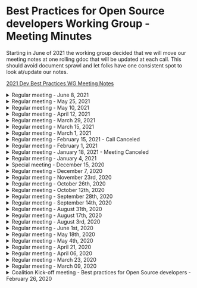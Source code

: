 # Best Practices for Open Source developers Working Group - Meeting Minutes

Starting in June of 2021 the working group decided that we will move our meeting notes at one rolling gdoc that will be updated at each call. This should avoid document sprawl and let folks have one consistent spot to look at/update our notes.

[2021 Dev Best Practices WG Meeting Notes](https://docs.google.com/document/d/1sJhaZxG_9Wb2Sg6a4KxqnIvo_to5OkhMkbBk_7UqtEc/edit#)

<details>
Archived Notes
 <summary>Regular meeting - June 8, 2021</summary>

## Live Meeting Notes

<https://docs.google.com/document/d/1uadzULCR-l9JGVPeFM8uGK0AMsAimBnlC9CGfA9s4Ww/edit>

## Intro

- New members on the call this week?

## New Meeting Day & time

We now meet every other Tuesday at 10 AM ET (2PM UTC) starting May 25, 2021. The calendar invite has been updated to reflect the new day/time.

## Quick status on in-flight projects - (~2min each)

### Fundamentals course

<https://courses.edx.org/courses/course-v1:LinuxFoundationX+LFD106x+3T2020/course/>

- course updates desired annually to 1.5 years
- desire to convert from gdoc to markdown (having some opportunities

### SKF

<https://www.securityknowledgeframework.org/>

### CII Best Practices badge project

<https://bestpractices.coreinfrastructure.org/en>

### Inventory project (CRE)

<https://owasp.org/www-project-integration-standards/>
<https://docs.google.com/presentation/d/16R84qeu9Lvvt4lrSG0dymHgTjqAEzB2XJIsDi4JCHr4/edit#slide=id.p>

-

### Scorecards

<https://github.com/ossf/scorecard>

## Synchronizing Group Efforts

Conversation around next projects

- Our opinionated list of good practices and tools for devs
- How can we provide advise to Maintainers on how to make upgrades easier

## Recording

TBD

</details>

<details>
<summary>Regular meeting - May 25, 2021</summary>

## Live Meeting Notes

<https://docs.google.com/document/d/1Nh4LjoqFYHAvB2xEKahYOD6zKUVmDN_NkpP8R2lIA7A/edit>#

## Intro

- New members on the call this week?

## New Meeting Day & time

We now meet every other Tuesday at 10 AM ET (2PM UTC) starting May 25, 2021. The calendar invite has been updated to reflect the new day/time.

## Quick status on in-flight projects - (~2min each)

### Fundamentals course

<https://courses.edx.org/courses/course-v1:LinuxFoundationX+LFD106x+3T2020/course/>

- course updates desired annually to 1.5 years
- desire to convert from gdoc to markdown (having some opportunities

### SKF

<https://www.securityknowledgeframework.org/>

### CII Best Practices badge project

<https://bestpractices.coreinfrastructure.org/en>

### Inventory project (CRE)

<https://owasp.org/www-project-integration-standards/>
<https://docs.google.com/presentation/d/16R84qeu9Lvvt4lrSG0dymHgTjqAEzB2XJIsDi4JCHr4/edit#slide=id.p>

-

### Scorecards

<https://github.com/ossf/scorecard>

## Synchronizing Group Efforts

Resources -

- <http://people.redhat.com/crrobins/DevBestPractice-RefArch.pdf>
- <https://jamboard.google.com/d/1rpCIykiwrjFG-wvvyVg4YyMwP4RZI6txOWu3ociTOXo/viewer?f=0>
- <http://people.redhat.com/crrobins/Dev_Best_Practices_Drawings.pdf>

Conversation around next projects

- Talked through desire of group to craft some actionable good practices
- How can we provide advise to Maintainers on how to make upgrades easier

## Recording

TBD

</details>

<details>
<summary>Regular meeting - May 10, 2021</summary>

## Live Meeting Notes

<https://docs.google.com/document/d/1c3HYr0ARjqK3qBCVBkkN-buZsD5KMpQc_dRhPa93Big/edit>#

## Intro

- New members on the call this week?

## Please Vote

Seeking to move meeting to a better time, please vote: <https://doodle.com/poll/xxh6ykwx23icqzrc>

## Quick status on in-flight projects - (~2min each)

### Fundamentals course

<https://courses.edx.org/courses/course-v1:LinuxFoundationX+LFD106x+3T2020/course/>

- course updates desired annually to 1.5 years
- desire to convert from gdoc to markdown (having some opportunities

### SKF

<https://www.securityknowledgeframework.org/>

### CII Best Practices badge project

<https://bestpractices.coreinfrastructure.org/en>

### Inventory project (CRE)

<https://owasp.org/www-project-integration-standards/>
<https://docs.google.com/presentation/d/16R84qeu9Lvvt4lrSG0dymHgTjqAEzB2XJIsDi4JCHr4/edit#slide=id.p>

-

### Scorecards

<https://github.com/ossf/scorecard>

## Synchronizing Group Efforts

Resources -

- <http://people.redhat.com/crrobins/DevBestPractice-RefArch.pdf>
- <https://jamboard.google.com/d/1rpCIykiwrjFG-wvvyVg4YyMwP4RZI6txOWu3ociTOXo/viewer?f=0>
- <http://people.redhat.com/crrobins/Dev_Best_Practices_Drawings.pdf>

Conversation around next projects

- Talked through desire of group to craft some actionable good practices
- How can we provide advise to Maintainers on how to make upgrades easier

## Recording

TBD

</details>

<details>
<summary>Regular meeting - April 12, 2021</summary>

## Live Meeting Notes

<https://docs.google.com/document/d/1P6TtTkbtSBLfdjlYWDS4c6EQi_1yTuxqEJyNcBHvrjY/edit#heading=h.f4s78jj8txih>

## Intro

- New members on the call this week?

## Quick status on in-flight projects - (~2min each)

### Fundamentals course

<https://courses.edx.org/courses/course-v1:LinuxFoundationX+LFD106x+3T2020/course/>

- course updates desired annually to 1.5 years
- desire to convert from gdoc to markdown (having some opportunities

### SKF

<https://www.securityknowledgeframework.org/>

### CII Best Practices badge project

<https://bestpractices.coreinfrastructure.org/en>

### Inventory project (CRE)

<https://owasp.org/www-project-integration-standards/>
<https://docs.google.com/presentation/d/16R84qeu9Lvvt4lrSG0dymHgTjqAEzB2XJIsDi4JCHr4/edit#slide=id.p>

-

### Scorecards

<https://github.com/ossf/scorecard>

## Synchronizing Group Efforts

Resources -

- <http://people.redhat.com/crrobins/DevBestPractice-RefArch.pdf>
- <https://jamboard.google.com/d/1rpCIykiwrjFG-wvvyVg4YyMwP4RZI6txOWu3ociTOXo/viewer?f=0>
- <http://people.redhat.com/crrobins/Dev_Best_Practices_Drawings.pdf>

Conversation around next projects

- Talked through desire of group to craft some actionable good practices
- How can we provide advise to Maintainers on how to make upgrades easier

## Recording

TBD

</details>

<details>
<summary>Regular meeting - March 29, 2021</summary>

## Live Meeting Notes

<https://docs.google.com/document/d/1yNd8n5edZARxZ2dRWSG-0Z03dEOKdLruiIJSvgMTou4/edit#heading=h.f4s78jj8txih>

## Intro

- New members on the call this week?

## Quick status on in-flight projects - (~2min each)

### Fundamentals course

<https://courses.edx.org/courses/course-v1:LinuxFoundationX+LFD106x+3T2020/course/>

- course updates desired annually to 1.5 years
- desire to convert from gdoc to markdown (having some opportunities

### SKF

<https://www.securityknowledgeframework.org/>

### CII Best Practices badge project

<https://bestpractices.coreinfrastructure.org/en>

### Inventory project (CRE)

<https://owasp.org/www-project-integration-standards/>
<https://docs.google.com/presentation/d/16R84qeu9Lvvt4lrSG0dymHgTjqAEzB2XJIsDi4JCHr4/edit#slide=id.p>

-

### Scorecards

<https://github.com/ossf/scorecard>

## Synchronizing Group Efforts

Resources -

- <http://people.redhat.com/crrobins/DevBestPractice-RefArch.pdf>
- <https://jamboard.google.com/d/1rpCIykiwrjFG-wvvyVg4YyMwP4RZI6txOWu3ociTOXo/viewer?f=0>
- <http://people.redhat.com/crrobins/Dev_Best_Practices_Drawings.pdf>

Conversation around next projects

- Talked through desire of group to craft some actionable good practices
- How can we provide advise to Maintainers on how to make upgrades easier

## Recording

TBD

</details>

<details>
 <summary>Regular meeting - March 15, 2021 </summary>

## Live Meeting Notes

## Intro

- New members on the call this week?

## Quick status on in-flight projects - (~2min each)

### Fundamentals course

<https://courses.edx.org/courses/course-v1:LinuxFoundationX+LFD106x+3T2020/course/>

- course updates desired annually to 1.5 years
- desire to convert from gdoc to markdown (having some opportunities

### SKF

<https://www.securityknowledgeframework.org/>

### CII Best Practices badge project

<https://bestpractices.coreinfrastructure.org/en>

### Inventory project (CRE)

<https://owasp.org/www-project-integration-standards/>
<https://docs.google.com/presentation/d/16R84qeu9Lvvt4lrSG0dymHgTjqAEzB2XJIsDi4JCHr4/edit#slide=id.p>

-

### Scorecards

<https://github.com/ossf/scorecard>

## Synchronizing Group Efforts

Resources -

- <http://people.redhat.com/crrobins/DevBestPractice-RefArch.pdf>
- <https://jamboard.google.com/d/1rpCIykiwrjFG-wvvyVg4YyMwP4RZI6txOWu3ociTOXo/viewer?f=0>
- <http://people.redhat.com/crrobins/Dev_Best_Practices_Drawings.pdf>

Conversation around next projects

- Talked through desire of group to craft some actionable good practices
- How can we provide advise to Maintainers on how to make upgrades easier
- Could we take "Top X" from Stack Overflow and work on guidance to correct those things?

## Recording

TBD

</details>

<details>
 <summary>Regular meeting - March 1, 2021 </summary>

## Live Meeting Notes

<https://docs.google.com/document/d/1rT6YPFb6LnL1EaCo97gFLcj_QanIoAt-f_q8V8SZqJM/edit>

## Intro

- New members on the call this week?
- Brandon Caldwell

## Quick status on in-flight projects - (~2min each)

### Fundamentals course

<https://courses.edx.org/courses/course-v1:LinuxFoundationX+LFD106x+3T2020/course/>

- course updates desired annually to 1.5 years
- desire to convert from gdoc to markdown (having some opportunities

### SKF

<https://www.securityknowledgeframework.org/>

### CII Best Practices badge project

<https://bestpractices.coreinfrastructure.org/en>

### Inventory project (CRE)

<https://owasp.org/www-project-integration-standards/>
<https://docs.google.com/presentation/d/16R84qeu9Lvvt4lrSG0dymHgTjqAEzB2XJIsDi4JCHr4/edit#slide=id.p>

-

### Scorecards

<https://github.com/ossf/scorecard>

## Synchronizing Group Efforts

Resources -

- <http://people.redhat.com/crrobins/DevBestPractice-RefArch.pdf>
- <https://jamboard.google.com/d/1rpCIykiwrjFG-wvvyVg4YyMwP4RZI6txOWu3ociTOXo/viewer?f=0>
- <http://people.redhat.com/crrobins/Dev_Best_Practices_Drawings.pdf>

Conversation around next projects

- Talked through desire of group to craft some actionable good practices
- How can we provide advise to MAintainers on how to make upgrades easier
- Could we take "Top X" from Stack Overflow and work on guidance to correct those things?

## Recording

<https://zoom.us/rec/share/jGRUSBtJ1Jv7IE8Vvn8xRjAtMzfHjUHUZjaDH2k_TTWzeXXRXZpK6J1UPpy0hdzF.v5AMc6yj9XNpHD-T?startTime=1614614696000>

</details>

<details>
 <summary>Regular meeting - February 15, 2021 - Call Canceled</summary>

## Intro

- New members on the call this week?
-

## Quick status on in-flight projects - (~2min each)

### Fundamentals course

<https://courses.edx.org/courses/course-v1:LinuxFoundationX+LFD106x+3T2020/course/>

-

### SKF

<https://www.securityknowledgeframework.org/>

-

### CII Best Practices badge project

<https://bestpractices.coreinfrastructure.org/en>

-

### Inventory project (CRE)

<https://owasp.org/www-project-integration-standards/>
<https://docs.google.com/presentation/d/16R84qeu9Lvvt4lrSG0dymHgTjqAEzB2XJIsDi4JCHr4/edit#slide=id.p>

-

### Scorecards

<https://github.com/ossf/scorecard>

-

## Synchronizing Group Efforts

Resources -

- <http://people.redhat.com/crrobins/DevBestPractice-RefArch.pdf>
- <https://jamboard.google.com/d/1rpCIykiwrjFG-wvvyVg4YyMwP4RZI6txOWu3ociTOXo/viewer?f=0>
- <http://people.redhat.com/crrobins/Dev_Best_Practices_Drawings.pdf>

Conversation around diagrams

-
-
-

## Recording

N/A

</details>

<details>
 <summary>Regular meeting - February 1, 2021</summary>

## Intro

- New members on the call this week?
- Vinnod Anadan

## Quick status on in-flight projects - (~2min each)

### Fundamentals course

<https://courses.edx.org/courses/course-v1:LinuxFoundationX+LFD106x+3T2020/course/>

- need to convert google docs to markdown format....someday
- Seeking to do annual update/every year and a half
- @CRob talk to david w about RH training (and any others that have interesting materials)

### SKF

<https://www.securityknowledgeframework.org/>

- building feature for secure code review (CVEs, code snippets, etc). will have real examples in the near future. Xav will ping Glen to continue collaborating.

### CII Best Practices badge project

<https://bestpractices.coreinfrastructure.org/en>

- David posted email about longer-term project. Website runs on Rails5 due to library incompatibilities with Rails6. Working on conversion. Testing framework currently does not work (but most of the rest does).
- David notes "making updates hard is a security problem. how do we fix this?"
- We may want to pick this up as a future work item (simpler updates). We can provide advice, tooling, etc to help devs avoid getting in this spot. Dependabot and other tricks, guidance docs per language maybe? How do we address this from an SCA-perspective
- Dan L has two recent posts two posts <https://medium.com/swlh/the-dependency-jungle-841bd1c7bce0> & <https://dlorenc.medium.com/zombie-dependencies-77c34740a7a8>

### Inventory project (CRE)

<https://owasp.org/www-project-integration-standards/>
<https://docs.google.com/presentation/d/16R84qeu9Lvvt4lrSG0dymHgTjqAEzB2XJIsDi4JCHr4/edit#slide=id.p>

Update from CRE team - -"We just finished mapping the CREs (based on ASVS checks) to NIST SP800-53!
After analysing the result we concluded we need an intermediate layer of concepts to make mapping and maintenance easier, but also to make the inventory more organized. See the slides for details and examples. We also specified the mapping data model, as promised.
Currently we are adding the conceptual layers to the CRE mapping and then we can work with Glenn and Riccardo on importing and frontend work. In case we won't have a working demo next time we definitely can show you examples in the data of what it will look like using source data and mockups. We look forward to that."

### Scorecards

<https://github.com/ossf/scorecard>

- working with Envoy project to eval dependencies.
- questions on how to address best practices have come up..."how we we do crypto validation?", for example

## Synchronizing Group Efforts

Resources -

- <http://people.redhat.com/crrobins/DevBestPractice-RefArch.pdf>
- <https://jamboard.google.com/d/1rpCIykiwrjFG-wvvyVg4YyMwP4RZI6txOWu3ociTOXo/viewer?f=0>
- <http://people.redhat.com/crrobins/Dev_Best_Practices_Drawings.pdf>

Conversation around diagrams

- Page 3 - Move SKF & CII into Venn overlap fully
- @CRob to test out a few colours for diagram
- Page 2 - remove Inputs/Output for now and ask project leads to flesh out project info for publication to WG landing page
- Future Work Item - review desired requirements to endorse for OSS Devs with group. Provide guidance for MFA/2FA for Devs
- Page 5 - Personas - @CRob share Vuln. Disclosure person PPT with group for review.
- @ALL - review page 5 androvide notes on personas relevant to this WG, make suggestions for items to combine/not focus on, and personas to expand

## Recording

TBD

</details>

 <details>
 <summary>Regular meeting - January 18, 2021 - Meeting Canceled</summary>

## Intro

- New members on the call this week?
-

## Quick status on in-flight projects - (~2min each)

### Fundamentals course

<https://courses.edx.org/courses/course-v1:LinuxFoundationX+LFD106x+3T2020/course/>

-

### SKF

<https://www.securityknowledgeframework.org/>

-

### CII Best Practices badge project

<https://bestpractices.coreinfrastructure.org/en>

- Rails 5->6 update. "Making updates hard is a security problem"

### Inventory project (CRE)

<https://owasp.org/www-project-integration-standards/>
<https://docs.google.com/presentation/d/16R84qeu9Lvvt4lrSG0dymHgTjqAEzB2XJIsDi4JCHr4/edit#slide=id.p>
\*Instantiated the first batch of low level common requirements, based on the ASVS checks
• Linked these to the OWASP top 10
•85% Linking these to NIST SP800-53 rev.5. – as a donation to the community by the Software Improvement Group
We regard this NIST publication as a good source as it is authoritative and provides useful additional content, like optional countermeasures
such as purging a mobile device in case of a lockout. Approach:
• Starting with ASVS since it generally is most detailed, then tracing the most relevant paragraphs in NIST-800-53.
• Ignoring second-order relations (Related controls in NIST), as it creates a jungle of (circular) references that we are trying to simplify.
• Starting up: Mapping WSTG - self maintaining!
We are in the process of making the CRE-links with the OWASP Web Security Testing Guide the first self-maintaining mapping. The plan is to
add tags to the WSTG sources that our parse will use to keep the CRE mapping up to date all the time.
• Soon: importing in SKF and building first use case: Show CRE page based on CRE-ID.
• After that:
• Adding intelligence to the CRE parser that finds new (cross-) relations if new data is added by the community.
• More use cases, e.g. search, coverage mapping from standard to standard
• Setting up structure for native CRE browsing, using perspectives

### Scorecards

<https://github.com/ossf/scorecard>

-

## Synchronizing Group Efforts

Resources -

- <http://people.redhat.com/crrobins/DevBestPractice-RefArch.pdf>
- <https://jamboard.google.com/d/1rpCIykiwrjFG-wvvyVg4YyMwP4RZI6txOWu3ociTOXo/viewer?f=0>
- <http://people.redhat.com/crrobins/Dev_Best_Practices_Drawings.pdf>

## Other subjects

-
-

## Recording

TBD

</details>

<details>

 <summary>Regular meeting - January 4, 2021</summary>

## Intro

- New members on the call this week?
- Jon Zeolla

## Quick status on in-flight projects - (~2min each)

### Fundamentals course

<https://courses.edx.org/courses/course-v1:LinuxFoundationX+LFD106x+3T2020/course/>

-

### SKF

<https://www.securityknowledgeframework.org/>

- up to 18 pis running the lab environment
- toying with idea of adding code reading skill to SKF (wants to check with CodeQL guys) - provide snippet, have learner ID vuln/coding flaw. doesn't seem hard to integrate. (Xav will check to see what is available)
  Glenn will be updated site cert laster this week

### CII Best Practices badge project

<https://bestpractices.coreinfrastructure.org/en>

- Updated stack (docker updates, etc)
  added small tweaks to criteria that were proposed ~Dec8; any last minute comments, please speak up now so they can be merged Thursday
  rebranding from CII to OpenSSF Best Practices Badge (costs involved)? If we do it, we'd like to do it just once. - <https://github.com/coreinfrastructure/best-practices-badge/issues/1515>

### Inventory project (CRE)

<https://docs.google.com/presentation/d/16R84qeu9Lvvt4lrSG0dymHgTjqAEzB2XJIsDi4JCHr4/edit#slide=id.p>

- Working on NIST 800-53 mappings
- OWASP testing guide up next
  Working with SKF to import to work to build the 1st use case
  DW - CRE needs a homepage (CRob agrees!!)

### Scorecards

<https://github.com/ossf/scorecard>

-

## Synchronizing Group Efforts

<http://people.redhat.com/crrobins/DevBestPractice-RefArch.pdf>
<https://jamboard.google.com/d/1rpCIykiwrjFG-wvvyVg4YyMwP4RZI6txOWu3ociTOXo/viewer?f=0>

- Review first draft of RefArch with whole WG
- Good round of comments, will continue to add information to diagram and refine. Artifact will be useful in explaining our group to ourselves and outsiders to help encourage participation in our projects and help developers get value out of our output.

## Other subjects

-
-

## Recording

TBD

</details>

<details>
<summary>Special meeting - December 15, 2020</summary>

Whiteboard diagram - <http://people.redhat.com/crrobins/DevBestPractice-RefArch.pdf>

## Attendees: CRob, David, Xav, Altaz

## Meeting Notes

Hit the record button? -- YUP
WG purpose - educate people, give training (hands on/how-to apply), consistent community-curated requirements list, leverage community initiatives to achieve these goals
Xav notes that reporting helps with adoption
WG README - <https://github.com/ossf/wg-best-practices-os-developers/blob/main/README.md>
Identify (CRE, standards), Learn (Fundamentals, OWASP SKF), Adopt (Badge (+Identify), Scorecards)
Next steps - gap assessment - what are we missing to hit our mission/vision, what technical gaps do we have, what requirement/standards are we missing?

## Recording

<http://people.redhat.com/crrobins/OpenSSF%20Dev%20Best%20Practices%20Reference%20Architecture%20JAD%20(2020-12-15%20at%2011_33%20GMT-8).mp4>

</details>

<details>
 <summary>Regular meeting - December 7, 2020</summary>

## Intro

- New members on the call this week?
- avalani (Altaz Valani)
- Magnus
- Todd Collum (Red Hat)
- Mark Bestavros (Red Hat)
- Ryan Ware (Intel)

## Quick status on in-flight projects - (~2min each)

### Fundamentals course

<https://courses.edx.org/courses/course-v1:LinuxFoundationX+LFD106x+3T2020/course/>

- Stats for Fundamentals of Developing Secure Software (as of 12/01) Courses:
- Secure Software Development: Requirements, Design, and Reuse (LFD104x) 508 registrants
- Secure Software Development: Implementation (LFD105x) 279 registrants
- Secure Software Development: Verification and More Specialized Topics (LFD106x) 253 registrants

### SKF

<https://www.securityknowledgeframework.org/>

- busy upgrading Docker environment - projects perhaps up to 200 simultaneous users spinning up labs
- using machine learning to automatically generate security requirements
- looking to work on editing next - "easy editor" mode to practice exploits & implementation of controls within labs
- Dan L asks if there are any estimates on potential on-going costs (Glenn is/will investigate

### CII Best Practices badge project

<https://bestpractices.coreinfrastructure.org/en>

- CII Best Practices Badge: 3526 Projects are now enrolled. For stats over time, see: <https://bestpractices.coreinfrastructure.org/en/project_stats>

### Inventory project

<https://docs.google.com/presentation/d/16R84qeu9Lvvt4lrSG0dymHgTjqAEzB2XJIsDi4JCHr4/edit#slide=id.p>

- Possible demo to WG
-

### Scorecards

<https://github.com/ossf/scorecard>

- daily cron file running each night with results published in json format.

## Synchronizing Group Efforts

- Group "Walking Around" Deck aka the Elevator Pitch (Slide 13 for diagram)
  <https://docs.google.com/presentation/d/16R84qeu9Lvvt4lrSG0dymHgTjqAEzB2XJIsDi4JCHr4/>
  Dan's Diagram -
  <https://docs.google.com/presentation/d/17ByjVMRWLg5_d3ICRLNC6bqQEkFX8_7xpQVkl7D8Q-0/edit#slide=id.p>

- Group Brainstorm on Connectivity of projects
  -- Altaz - how can we automate regs/frameworks
  -- DW - looking at badges/fundamentals do offer assurance/certification of practices
  -- SKF - can "attest" project/person completed labs
  -- DW - add to flow diagram (what is/should be moving between the elements)..not only add the WHAT, but add the HOW to it
  -- Glenn - "You are the whole circus, but it is only one clown" - would be good it ID where data is best hosted/created and source from there - reduces redundancy, allows focus on
  -- will create WG Reference Architecture - Dave W, Altaz, Dan L, CRob, and others to start to put the picture together of how all our parts interact

## Other subjects

-
-

## Recording

<https://github.zoom.us/recording/detail?meeting_id=32ZBQPHQShGrbxmmsX4uvg%3D%3D>

</details>

<details>
 <summary>Regular meeting - November 23rd, 2020</summary>

## Intro

- New members on the call this week?
- Frederico De Meo
- Rob van der Veer (CRE project)
- Sylvan Rigal (CRE project)

## Quick status on in-flight projects

### Fundamentals course

- Lots of interest & sign ups (100s of folks). DW will get #s for next time.
- DW can give access to the source google docs for anyone interested in "auditing" the class and seeing the materials

### SKF

- Improving labs (with help from a colleague). Trimming size down in size to make them quicker and more reliable.
- Working on github integration (next year task)
- Adding MOAR raspberry pis to improve capacity/performance. Curious to see Foundation's ability to finance tasks like this @CRob talk to TAC.
  - Dan L - plan for quarterly press releases. PR team locks doc ~2wks ahead.
    - @Glenn get "press release" text prepped and over to CRob to pass to PR team
- Ricco working on mapping user stories to SKF. Making a machine-learning model to perform the mapping & reccomend requirements for ASGS reqs. Looking at 30-50 most used user stories for ASGS reqs.

### CII Best Practices badge project: which working group of the OSSF?

- TAC met and agreed with discussion between leads ofr Metrics & this working group. Dev Best Practices working group is cleared to assist curating/augmenting/improving the current CII Best Practices Badge project best practices. We'll coordinate with the Metrics team as they are ready to start advertising the badges as part of their reporting.
- Group discussion:

### Inventory project

- Working towards further integration with CRE & SKF. Has design that supports it. Will extend current SKF mappings with new standard.
- What is a good technical control to use (in email suggested PCI-DSS?) - NIST SSDF (<https://csrc.nist.gov/publications/detail/white-paper/2020/04/23/mitigating-risk-of-software-vulnerabilities-with-ssdf/final>), OWASP ASVS (<https://csrc.nist.gov/publications/detail/white-paper/2020/04/23/mitigating-risk-of-software-vulnerabilities-with-ssdf/final>), OWASP Project Proactive Controls (<https://owasp.org/www-project-proactive-controls/>), NIST 800-53 ( , NIST CSF (
- What are priority use cases for for interactions with database (ex url with cre id and get links to sources) DW - if I met criteria X, what other criteria might I also meet?
- hope to demonstrate to group next meeting

### Scorecards

- <https://github.com/ossf/scorecard>
- makes pass/fail binary decisions across these projects o assist in automation.
- setup to run cron jobs across an assortment of projects to watch trends over time (suggestions for additional projects or better detections welcome)
- hitting a boggle with github rate-limiting (would welcome suggestions to improve performance) - DW suggests splitting up jobs to run serially

## Synchronizing Group Efforts

- How do we want to move forward participating in the currently listed projects?
  -- DW what is missing in the best practices badge? would love feedback. how can we integrate the Scorecard with Badges?
  -- @CRob setup brainstorming doc to collect ideas on increasing awareness
  -- Attending calls with projects to walk through SFK/CRE/Badges
  -- assemble Conference list & assemble stock deck for presenting
  ---<https://docs.google.com/spreadsheets/d/1L_wvZlwgr3vEiaHDG31U4NnUq6IeIGDVrkIzhGlL0FQ/edit#gid=0>
  -- get Fredrico access to Slack
  -- Federico - have we considered approaching academia/researchers. how can we map human factors or computer functions to a mathematical function? (google "Science of Security" to see if this lines up with possibilities). There are some things that can be mathematically proven.
  -- how can this group help in looking at research/the cbk to assist in improving that research off

- How best can we serve the OSS developer community?
  -- Awareness of these projects?
  -- Synching of standards/requirements between projects?
  -- Documenting persons/user stories
  -- Other thoughts

## Other subjects

- DW met with Hyperledger Avalon project last week. They are in good shape and got a badge!! They will be providing some git issues for improvement
-

## Recording

Sadly, no one on call had perms to allow it - @CRob get that fixed for DW & myself

</details>

<details>
 <summary>Regular meeting - October 26th, 2020</summary>

## Intro

- New members on the call this week?
  Rob, Spyros, & Dan stopped by to talk about their projects

## Quick status on in-flight projects

### Fundamentals course

- in-flight for public release - STAY TUNED!
- wants to move to github in markdown post-release

### SKF

- major release out now! (yay!)
- glenn will be adding more network/compute capacity
- labs improvement in-flight (design secure coding function)
- needs help with github how it can ingest scoring data

### CII Best Practices badge project: which working group of the OSSF?

- no decision from TAC yet
- more projects getting badges
- some capacity issues around folks downloading data, implementing rate limit to help manage
- assurance case in badge app - why do we think this is secure - MITRE has reviewed recently and posted comments; they'd like the app to swap to MITRE notation

### Inventory project

- Common Requirement Enumerator (CRE)
  <https://owasp.org/www-project-integration-standards/>
- david expressed interest
- glenn invited them to our call - Rob & Spyros
- OWASP integration standard project - -create inventory to link standards together
- Setup meeting next week to talk about data formats (SKF & CRE has mutual interest). envision a service/url that can be used to route content linked to particular topic
- Spryos working on POC
- Currently maintaining links in spreadsheet & using python script to convert to YAML to validate vs. JSON schema & puts valid items into github. github action links PR & provides basic REST API
- David W ? - what about standard overlap/relations but not exactly the same? how will that be handled? DW - we should assume they are related, but not subsets/supersets of each other. Rob - want to learn about requirements at this point & provide data - future item to work on

(Rob is co-lead of this and also works on SAMM)

## Other subjects

- Dan Lorenc to present on [Open Source Scorecards](https://github.com/dlorenc/scorecard) if it makes sense to work on as part of this group.
  <https://github.com/dlorenc/scorecard>

- wants to distill CII best practices & dashboards project to find requirements that can be defined and automated
- understands some items are not automatable
- using cii api to check/validate data
- desires a place to talk about what best practice are & discuss (sounds like Dan found the place!)
- Glenn ? - where can this be run - cli for now, can be run ...daily..and save results or done on the fly
- Daveid W ? - are queries in parallel - yes & caches github queries for rate limiting
- Daveid W ? - badges has some tools and are collecting some of this info, think about where best places to run checks would be
- Dan L -wants to make it finer-grain in the future and focus on specific languages
- David W ? - we should setup a subset meeting to go over checking/tests of each tools to see overlap & opportunities
- David W ? - is this github only? gitlab, etc? - Dan L- is open to the idea in the future
- David W ? - suggests talking to the Chaos folks...they have some tooling in this space too. He can help broker convo

## Recording

[Meeting recording](https://github.zoom.us/rec/play/Dw-FA9xZotcX09hSBp-EfLCna3Yi5raNgHThv6VmSXISmsJlBSXjyE2FGN1XgmEx0FBAWoXVonL21aG3.CRLFuuL-NQeO9STQ?continueMode=true)

</details>

 <details>
 <summary>Regular meeting - October 12th, 2020</summary>

## Intro

- No new members on the call this week

## Quick status on in-flight projects

### Fundamentals course

- 3 classes have been converted to EdX (content being broken up to smaller pieces)
- David reviewing & has taken all 3 classes
  -- minor formatting/typo changes being corrected
- Email david to get into beta test (goes live in one week)
- Could create github repo to collect feedback on future classes & submit issues
- Desire not to have constant stream of new content, desire for some form of period updates/review

### SKF

- Met with xavier on codeql integrations & how to coordinate requirements & how to add codeql into labs. Xavier hope to have an update on status later today
- Team is fixing last bugs. can use skf as an anonymous user, now working on polishing
- Planning on release later this week (has generic codeql template or if xav's efforts get integrated)
- Feedback, questions, gitter channel for feedback
- For RFEs - create fork (all content is in markdown) & pr
  -- now that app is decoupled, even easier/fasater for updates (if WG wants to add prior to big release, look at dev branch) [currently big backlog, but going forward will be a smaller delta]
- Badging/scoring will be in future sprints
- Labs fixing vulns in editor & testing against labs, in-browser http-interceptor

### CII Best Practices badge project: which working group of the OSSF?

- David gave preso to TAC last week(since there are two groups interested in badges)
- WG's need to refine scope & present to TAC that hopefully will make things more clear.

### Inventory project

- Common Requirement Enumerator (CRE)
- OWASP has already been active in promoting it
- OWASP is working on MVP on structure of MVP
- Will add/replace with skf dataset
- Looking for requirements coverate (ASF, PCI, FedRAMP, etc)
- Gibson can report back with progress next WG call

## Other subjects

- Gibson - what timing should they consider for their release?
  -- Conversation about how end-user could actually get and deploy update
  -- David - would this be good to get into the press release that is coming out this week?
  ---David, Xavier, CRob agree this would be good to add in
  --- Press release should be frozen by oct15 (note to lindsay) to go out on oct28
  ---- @CRob contact lindsay to see if we can get into press release. @ Gibson to propose a few sentences for the release & provide access links

## Recording

[Meeting recording](https://github.zoom.us/rec/play/ryLKINNE83bMavNA_mYNfAjkQFcWUyNNk_D-Yc-Oh7EPchxxedABvHzNyL55KiVfS3Ry4R-jwwkABWsA.tCGvkrb6HeGiKoNK?continueMode=true&_x_zm_rtaid=adj_Bf8bSz2PFTsAxn_qbg.1603127971136.cef4507fbbd7e934ff492b003b76eeca&_x_zm_rhtaid=116)

</details>

<details>
 <summary>Regular meeting - September 28th, 2020</summary>

## Intro

- Rob Cuddy, from HCL Technologies

## Quick status on in-flight projects

### Fundamentals course

Things are on track. Content is frozen, conversion to EDX is in progress.
ETA is still end of October, it would be awesome, though November is more realistic.
We should have the sign up by the end of October.

**Early access possible?**

Certainly possible, David will ask: Yes, beta access 1w before the release.

**Cost?**

Free for taking the course. Fee for the certification? David will ask

### SKF

- UI: All the pages done.
- TODO: Design patterns
- TODO: CodeQL queries - Xavier to touch base with Glenn / Riccardo

## CII Best Practices badge project: which working group of the OSSF?

See <https://github.com/ossf/wg-best-practices-oss-developers/issues/23>

It doesn't easily fit into just one group. Focused on measuring projects, which fits perhaps better into the "Security threat" group. There should be one home, as a working group, but it's important to set up a collaboration between the 2 groups. Whichever WG is the home, both groups should be involved.

- Crob: feels strongly that it should be part of this group, to focus all developer-focused activities in one group.
- Bjorn agrees with Crob. It's def about the best practices. Fair point that the name confusion could be a problem if the CII Best Practices goes into another group than the Best Practices WG
- Dave + Pavel + Rob Cuddy votes for this group
- Xavier: Not a strong opinion but thinks it should belong to the other group. This WG is focused on the individual, that other is focused on the projects.
- Rob: Anything that can bring visibility on best practices to individuals is valuable

David will bring that to the other WG, and eventually bring it to the TAC

## Organization: Nominate new lead / co-lead?

CRob is volunteering

## Inventory project: Should we start?

<https://github.com/ossf/wg-best-practices-oss-developers/blob/main/docs/inventory.md>

- CRob: This group should have these resources. The integration part will def be more challenging and could come in a later phase.
- Rob: Connection to other tooling and categorization make a big difference. About ranking: loves that it comes from the actual user's perspective.
- When the inventory integrates with SAST tools within the IDE, do you get remediation advices associated? Depends on the tool itself, but yes.
- SKF intended also to consume the inventory. In the meantime, SKF can add other sources, waiting for the inventory to be live.

## Other subjects

- Xavier's zoom virtual background is from [Miyazakis's Spirited away](https://en.wikipedia.org/wiki/Spirited_Away), awesome movie highly recommended by this group.

</details>

<details>
 <summary>Regular meeting - September 14th, 2020</summary>

## Introduction of newcomers

## OWASP SKF Demo

Glenn made a demo of the Security Knowledge Framework. Comments and questions:

- The framework is open to external contributions. One can create new design patterns and enrich the framework
- **Can the entries be mapped to other requirements than ASVS / MASVS?** This working group intended to also deliver a unified requirements definition (The _Inventory_ project). Once done, this unified list would have been used for the mapping. This project has been paused because of lack of resources.
- Demo of the upcoming version available at <https://beta.securityknowledgeframework.org/>. Credentials are the same as for the current demo version
- **Do you have plans to add compliance requirements (e.g. NIST)** No plan, but the platform makes it easy to add requirements, and we want people to contribute.
- **Concrete next steps**:
- Login with ID providers (GitHub, GitLab, Google, Facebook, Twitter ...)
- Infrastructure for public instance
  - Remarks: this is not blocking the next release. We can release it with the current local deployment solution
- For the OSSF public announcement: Announce release, and announce plan to provide a public, community-powered instance.

## (Discussion of) proposal from David A. Wheeler

David A. Wheeler made the following proposal:

The OpenSSF is expected to have a press release at the end of October.
It would be very good to have a few concrete results to announce then.
If we want to meet that deadline, some things must happen quickly!

Several people have reviewed the course “Fundamentals of Developing Secure Software”,
with generally very positive comments. I have tried to respond to all
feedback (e.g., there's more about privacy, CORS, etc.).
If this course is to be released by the end of October,
the course content has to be frozen Sep 15, and this WG needs to
approve it as an OpenSSF result within a few days (final approval must
be known by the end of September, and the TAC and GB may need/want to weigh in).

On 2020-09-11 Glenn Ten Cate & David A. Wheeler spent considerable time discussing
OWASP SKF & the "Fundamentals..." course. They are very different;
the "Fundamentals" course covers basic fundamentals, while OWASP SKF includes
mechanisms to identify requirements & a set of labs. We discussed options for
integrating them more closely in the future, and have some ideas for doing that
long-term, but it would be risky to try to integrate them into a single
by the end of October. However, Glenn Ten Cate believes they can have a useful
capability by the end of October. Both agreed that the SKF labs, for example,
are an excellent complement to the "Fundamentals" material.

I propose that:

- This WG vote whether or not to approve releasing the
  “Fundamentals of Developing Secure Software” course as an OpenSSF course.
  The vote can be electronic; if desired here's a Doodle poll to do it:
  <https://doodle.com/poll/wkwgpzmbhmmgdy3f> . I propose a deadline of
  2020-09-17 23:00 Eastern Time (this upcoming Thursday).

  I also propose that:

- The OWASP SKF work be encouraged to be developed so that there will be
  a releasable version at the end of October (e.g., with enough
  labs that people can clearly see its utility). The WG would vote later
  (say in early October) on whether or not it's ready at that time.
  Of course this work could continue to be refined after that time.

## Actions

- [ ] All: Vote on the course
- [ ] Glenn: Cost estimation for the SKF public infra

</details>

<details>
 <summary>Regular meeting - August 31th, 2020</summary>

## Round table

We welcomed new members and made a quick round of introductions
Attendees: Bjoern Kimminich, Crob, Dave Russo, David Wheeler, Glenn Ten Cate, Riccardo Ten Cate, Dan Lorenc, Pavel Malinov, Xavier René-Corail

## Presentation of the working group

- Overview of the mission
- Overview of the 3 initial projects, and status
  - Inventory and community paused
  - Learning platform

## Presentation of the learning platform / SKF

Glenn and Riccardo presented the learning platform, the vision around it, the current status and the upcoming planned features.
We decided to run a 30min demo and Q&A during next meeting

## CII Best practices badge

David gave a presentation of the [CII Best practices badge](https://github.com/coreinfrastructure/best-practices-badge/blob/master/doc/cii-bp-badge-intro.pptx)

## Course draft

David is working on a course to be published on edx. Freeze date is middle of next month. Should be ready for Nov 3rd for an announcement of new releases from the OSSF.
Feedback welcome, send him an email to get access.

## Actions

- Glenn / Riccardo: Prepare a demo + walk through SKF (please no demo while driving the car Glenn)
- Glenn / David: Think about how the edx course (or similar others) can be "integrated" into the learning platform, contribute to the learning path, etc.
- All: reflect about the CII best practices badge and how it could help our projects. It was not originally in our vision to score the projects, but a badge could obviously contribute to the community effort. Another idea could be that the criteria could link to the respective entries in the learning platform?
- All: propose other ideas for next meeting's agenda

</details>

<details>
 <summary>Regular meeting - August 17th, 2020</summary>

## What happened since last meeting?

- Demo of the new SKF, with UI improvements.
  - On track to release a MVP end of this month

![New UI](./img/New-SKF-UI.png)

- Request for resources for the SKF cloud formally [documented](https://docs.google.com/spreadsheets/d/18hkrbXcDMpbrzAyFJCqXm0jKG9mZ4bQchf1RP9pCBOQ/edit#gid=361723822)
  - 120 dev hours for SKF
  - 180 dev hours for SKF-Labs
  - 8h / week for operations
- 2 candidates reached out to join the working group - intro discussions planned

## Coming next

- API endpoint that can be called for example from GitHub to get the learner achievement and display something on the GitHub profile
- Better structure the Juice shop labs: limit to the ones that have a tutorial
  - Adding tutorials to the ones without was discussed, but in some case it doesn't make sense, and there are not so many where it would make sense
- Add the possibility for the learner to contribute to the labs by opening a PR on the community instance

## Questions

- For the TAC:
  - Resources (see above)
  - Cloud provider preference for the hosting?
  - Should the project move under the OSSF GitHub org or can it stay under Glenn's personal ownership?
    - OWASP didn't previously force it to be under OWASP
  - So far SKF is an [OWASP project](https://owasp.org/www-project-security-knowledge-framework/). How will the OSSF promotion happen?
    - Logo, text on the SKF page?
    - Referencing the SKF project on the OSSF page?

## Actions

- [x] Raise these questions to the TAC (Maya) <https://github.com/ossf/tac/issues/19>

</details>

<details>
 <summary>Regular meeting - August 3rd, 2020</summary>

## What happened since last meeting?

### Organization

- Migration of the old OSSC repo to the new OSSF repo
- Who is the next group leader?
  - Elie originally volunteered but is no longer available
  - Rotating leader?

### Learning platform

- Good progress on the UI revamping: 99% of the UI is ready
- The API work is started
- Still on track for end of August
- There is already a placeholder for the CodeQL section of the labs

## Concerns / discussions

- When the project is not originated by the OSSF, but is an existing project that the OSSF contributes to, promotes ... will there be an ownership / license transfer of this project?
- Decide the preference for the deployment of the learning platform: k8s? on what cloud service?

## Actions

- [ ] Glenn: Prepare demo of the learning platform for next call
- [ ] Xavier: Invite members to the org and give appropriate permissions to the repo
- [ ] Glenn: Draft a plan for explaining resources needs (development and operations)
- [ ] Xavier: Raise the deployment question to the TAC
- [ ] Xavier: Keep the lead of the group for the coming weeks, until a better solution is found

</details>

<details>
 <summary>Regular meeting - June 1st, 2020</summary>
## What happened since last meeting?
**From last meeting**
- Glenn / Riccardo: Implementation of the Webhook solution in SKF, to see what is missing, what is working
- Sara: work on a list of tools easy to use for open source developers
- Xavier: Ping the GitHub learning lab team for a follow-up of the SKF discussion
  - They are ready to resume the discussions. Next steps: Xavier sets up a meeting.
</details>

<details>
 <summary>Regular meeting - May 18th, 2020</summary>

## What happened since last meeting?

- Glenn and Riccardo: Working on integrating SKF with Identity providers ==> possibility to sign up with GitHub.
- Progress on the Inventory format
- Learning Platform: Demo of a webhook for exercise providers to notify the learning platform that the learner has completed an exercise

## Concerns / discussions

### Learning Platform

- ❓ Decision on [Solution webhook](https://github.com/Open-Source-Security-Coalition/Best-Practices-for-OS-Developers/blob/master/learning-platform.md#solution-webhook) payload specification of the Learning Platform
  - ℹ️ Show/demo [implementation of webhook call in OWASP Juice Shop](https://github.com/bkimminich/pwning-juice-shop/blob/develop/appendix/integration.md#challenge-solution-webhook) for MVP
  - ❓ Discuss [MVP implementation idea on OWASP SKF side](https://github.com/Open-Source-Security-Coalition/Best-Practices-for-OS-Developers/issues/3) for MVP

**Decision for next steps:** Finish the MVP (sign-up with GitHub, webhook callback, and perhaps integration with GitHub user profile) before making a full demo to the other working groups.

### List of tools to re-use for the inventory

- Sara just received the SANS-curated list of tools for security and forwarded it, as it could serve as input within the inventory.
  - Seems to us very Network-oriented, and perhaps not for the Open Source developers who are learning how to write secure code
  - But they can be interesting to put in the inventory anyway as ways to test that your application is secure
- F5 is also preparing a list of tools
- OSS User stories for implementation of ASVS requirements <https://twitter.com/madplatt/status/1259874312846282754>

## Actions

- Glenn / Riccardo: Implementation of the Webhook solution in SKF, to see what is missing, what is working
- Sara: work on a list of tools easy to use for open source developers
- Xavier: Ping the GitHub learning lab team for a follow-up of the SKF discussion

</details>

<details>
  <summary>Regular meeting - May 4th, 2020</summary>

## What happened since last meeting?

- **Elie:** Deeper discussions wrt Inventory. Possibility to merge with a current OWASP project "Integration Standards". 2 meetings (on functional requirements, and on technical archi). First MVP could come in 1 month / 2 months.
- **Bjorn:** Proposal of payload that could be sent from an exercise to the learning platform, for the central progress tracking. Request for feedback sent. With the goal of get to a unified payload.
- **Xavier / Riccardo / Glenn:** Preliminary discussions with GitHub Learning Lab - They'll get back to us

## Concerns / discussions

- Discuss with other working groups.
- Sara / F5 willing to contribute to some projects. For example pulling vuln data and mapping to the inventory.
- What is the status on funding? We need money to fund projects, but also to hire people (community manager, operations for the learning platform ...)
- If we have this money right now, would it help progress on the learning platform?
  - Yes, we could definitely hire 1-2 more developers to build the features
- Community framework could also benefit from money?
  - We need to first build the 2 other projects
  - Also, we could leverage on the existing communities (SKF...) to build our community

## Actions

- [ ] Come up with a concrete list of questions to ask the other working groups
- [ ] Elie / Sara to have a call on the inventory to define collaboration opportunities
- [ ] Sara to sync with Hauwa about funding status

</details>

<details>
  <summary>Regular meeting - April 21, 2020</summary>

## What happened since the last meeting?

- Xavier: Started filling this repository and organizing.
  - ATTENTION POINT: The OKRs we discussed together were until June 2020. In order to put OKRs for end of 2020, I just extrapolated the ones we had, but we need to revisit them together to make sure we all agree with them
  - There is also a [project board](https://github.com/Open-Source-Security-Coalition/Best-Practices-for-OS-Developers/projects/1) where we can all track tasks and progress. You can either create a card on the fly, or create an issue and reference it in the project board.
- Xavier: :snail: I am late on setting up discussions with the GitHub Learning Lab team re: the integration in SKF.

## Discussion items

### OKRs

As indicated above, Xavier took the liberty to extend the OKRs to the end of the year. Let's review them

### SKF Checklist

Discussion around the [SKF checklist feature](https://www.youtube.com/watch?v=D5ExXEr-x-U) and its integration with GitHub projects

### Inventory User Stories

Discuss the User stories proposed by Elie

## Concerns

- **Working group leadership**. With the current COVID-19 situation, we are all struggling to sustain our normal productivity level, and it can be difficult to work on this group in addition to our normal duties. I recommend a more flexible approach than relying on a unique "leader / co-pilot" pair, for example at each meeting, the members who feel comfortable to lead the group during the 2 coming weeks volunteer.
- On the other hand, the group is actually delivering, and working well. Others are more interested in content, not in admin stuff. Proposal: Xavier and Elie are pilot / co-pilot for the time being.

## Actions

- Everyone: Flesh the OKRs with more concrete success measures
- Elie / Riccardo: Flesh the inventory user stories
- Elie: Give details about the Requirement id project and how it helps the inventory project
- Xavier: Set-up meeting with GH Learning Lab for the integration into SKF
- Xavier: (Once the inventory user stories are more detailed) Set up a meeting with the relevant GH experts to discuss chatbot integration

## Next meeting?

- Not possible at this time for Sara. Can we move it 1h later? Or same hour on Wednesday?
  - Decision: Go back to Mondays

</details>

<details>
  <summary>Regular meeting - April 06, 2020</summary>

## What happened since the last meeting?

- Xavier: Raised to the steering committee the concerns that we discussed last week. No solution yet, but just the acknowledgement that it’s being worked on
  - Neutrality wrt commercial tools: This is currently being worked on by the steering committee. They intend to write bylaws for the coalition.
  - We need contributors to develop, maintain and operate the learning platform.
    - The committee is also working on funding (which would allow us to hire)
    - Several members would like to allocate collaborators to work for the coalition
- Xavier: didn’t have time to work on the group collaboration tools as promised but a GitHub organisation has been created for the coalition, and for next meeting we’ll have a repo where we can store all our docs, and a board to follow-up on our tasks.
- Riccardo: Integration of OWASP Juice Shop into SKF
  - With SKF we basically have the MVP we want
  - We have a demo of integrating a new course platform
  - **Next:** Try to integrate the GitHub learning platform into SKF
- Bjorn:
  - Learning path demo in Juice shop - levels are unblocked one after the other
  - **Idea**: link the badges / progress report to projects / users on GitHub
    - Add a disclaimer that these badges just mean that you spent time on learning security, that you are “aware”, not that your project is more secure than another, or that you’re an expert.

## Concerns

- Do we have enough people / time in this working group to achieve our objectives?

## Actions

- Setup the Inventory user stories - _Elie_
  - _[https://docs.google.com/document/d/1GndQuUOUAARc7RmAH0oXmbcLb1vZw2g8cAznICAK3oc/edit#heading=h.tqyztji4w9if](https://docs.google.com/document/d/1GndQuUOUAARc7RmAH0oXmbcLb1vZw2g8cAznICAK3oc/edit#heading=h.tqyztji4w9if)_
- Understand other WG’s needs to be tackled in the Learning Platform and Inventory
- Assess what is missing in the community as information and knowledge, which shouldn’t be a deliverable for next meeting (this is a goal by itself)
- Meeting between GH and SKF in order to identify how the integration could be done -_Xavier, Riccardo_
- Discuss possible metrics to be linked to users in the learning platform - _Team_

## Next meeting?

- Some members from other working groups would like to contribute to this one too, and all meetings are at the same time. Can we find a slot on Tuesdays?
  - Tuesday same time works for everyone

</details>

<details>
  <summary>Regular meeting - March 23, 2020</summary>

## What happened since the last meeting?

- Xavier: Alignment with the Tooling Working Group
  - In our inventory project, there will be resources but also potentially tools. Once we start building this inventory, we’ll make sure to also get inputs from the Tooling WG.
  - As part of our learning platform, we value the tools that automatically run checks of the secure code practices in the Pull Requests, as they provide a “learning on the job” approach. This is a criteria that the Tooling WG will take into account when they create their tools inventory and decide which one to focus on.
- Björn: Learning Platform Ideas
  - see [https://docs.google.com/document/d/1KQ8bT87A0X2wJ9GNwSOz7nJwSK70symA4hs-nFLw8dE/edit](https://docs.google.com/document/d/1KQ8bT87A0X2wJ9GNwSOz7nJwSK70symA4hs-nFLw8dE/edit)
  - Who will build the platform?
    - Take advantage of existing platforms?
      - Plug-in the existing courses (Juice, SKF labs, GitHub Learning Lab ...)
    - But it’s gonna be really hard to incorporate any course into an existing platform - It needs changing the API of the existing ones to match the contract that we need for the courses we want to plug in
    - Building the platform ourselves from scratch give us flexibility
  - Riccardo can contribute on the platform with the experience of SKF (reusable knowledge about deployment of the courses into Kubernetes cluster)
    - Not reuse the complete platform, but the core functionality can be reused. Good starting point for the platform.
  - **We need a dedicated development / ops resource to build and maintain this platform**
    - Open source projects with enough contributors.
    - The coalition companies could take up the challenge to contribute and maintain this project
    - We should also reach out to the open source community
    - Start with a core (from coalition companies) and then reach out to the community
    - Or we get funds and hire
    - And who will be the owner organisation of the project?
  - Liked the badge system, gives incentives to learner
    - Post MVP: integrate learning badges with security assessment badges on projects committed (something to signify learning vs real world application)
- Elie: Vulnerability Disclosure Cheat Sheet - Shared with the Vulnerability Disclosure WG, waiting for feedback from their side.

## Concerns

- Involvement of “Companies” - Why commercial product focus and not Open Source?
  - Commercial products can work against us
  - We don’t want to compete with other companies, who will see us as a threat
  - Best case is that we can instead give visibility to these other companies if we integrate their tools into our offer
  - It would be easier if we focus on the open source projects - There are many of them
  - If we focus only on the integration of existing courses, then we won’t be seen as competition.
  - No commercial should be interested in building a meta-platform integrating the courses of their competitors, so the threat is not that big.
  - The platform must not be an OWASP project, and serve as a lead generator
  - It makes sense to start with only open source projects as part of the courses we plug in
- Neutrality of this working group - Leftover from last meeting
  - We don’t want to push forward or resell any type of product
  - At best open source, at least free for open source projects
  - Being discussed in Steering committee

## Actions

- Setup the collaboration environment (Drive Folder, Trello Board, anything else?) - _Xavier, Elie_
- Brainstorm the possible learning platform architecture
- Adapt the Learning platform stories and MVP to address the feedback and concerns discussed above (integration of only open source courses, start with integration of existing courses, ...)
- User stories for inventory
- Reach out plan (through students, social media, etc.)

## Next meeting?

- 2 weeks, this slot or 1h later

</details>

<details>
  <summary>Regular meeting - March 09, 2020</summary>

## Intro

- Welcome our newcomers - introductions
- FYI: the WG group leads will be convened towards the end of the week or early next week to share readouts from initial meetings, progress, and areas for improvement
- Anything else to add to the agenda?

## Working group story

I tried to recap the discussions from the kickoff meeting into a story that we could easily communicate to others, and to the outside world as part of the future coalition website. I would love your feedback to make it final.

[Powerpoint pres](https://github.com/Open-Source-Security-Coalition/Best-Practices-for-OS-Developers/blob/master/docs/Best-Practices-for-Open-Source-Developers-Story.pptx)

Feedback:

- How do we make this widely distributed? → The community project: Highlight this a bit more in the message
- This is more than the next awesome list, there is the community aspect and the learning path aspects

## Needs

_Discuss needs for each project (People, money, other working groups ...)_

- General
  - ...
- Inventory
  - **Community feedback and validation**
    - What is the inventory? Aggregation or references?
    - How do we make sure that it’s accepted by the community
  - **Prioritization criteria definition**
  - **Stepping back from the existing and create our own inventory with the important categories**
  - **Strong domain that others can reference**
  - **UX, Design and Marketing**
- Community
  - Community manager
  - Weekly content: technical writers
  - Community strategy
    - Increasing the overlap of existing communities (sec, dev)
    - Identify champions
- Learning platform
  - Alignment with Tooling working group to provide enforcement at the level of Pull Requests
  - Make sure to be integrated into the workflow people already have (IDE, Source control)
  - The rules should be available in one place as testing data for the tools
  - Different options for different learners (exercises, videos …)

## What companies should we invite?

Parties that I think should somewhat be involved:

1. Atlassian: <https://www.atlassian.com/software-development>
2. Portswigger
3. Redhat - They have blogs and documents everywhere
4. Unity: <https://github.com/UnityTech/unity-ssdlc>
5. Cisco
6. Veracode
7. Checkmarx
8. SecureCodeWarrior
9. Manicode
10. Security Journey

## What project(s) should we focus on?

- Inventory should start first -- Prioritize the content and tackle them step by step (agile?)
  - Learning platform can go hand in hand
  - Community should come later, once we have some material - But community strategy needs to start now

## Define OKRs

_What are our OKRs (end of June)?_

- MVP of the inventory
  - One collection of existing - prioritized
  - Gap analysis
- Community strategy is proposed
- Scoreboard
- Learning paths are proposed
  - One full example is ready

## Concerns

- Neutrality of this working group - Leave for next meeting

## Actions

- Define how this group is going to work together - _Xavier RC, Elie S_
- Define key players for the needs of this project - Everyone
- Create user stories for Inventory
- Create user stories for Learning Platform - _Björn, Glenn & Riccardo_
- Initiate conversation with the tooling WG and the Security of open source projects WG, at this stage to give them a heads-up about our on-going discussions and future needs. - _Xavier RC_
- Inventory of existing communities and of their strategies (e.g. OWASP, GitHub)

## Next meeting?

- In 2 weeks - Monday 23, March

</details>

<details>
  <summary>Coalition Kick-off meeting - Best practices for Open Source developers - February 26, 2020</summary>

## Background

For each working group you’re interested in, consider these questions in advance of the meeting. Please come to the meeting prepared to discuss with your respective working groups.

During the meeting, please use this as a tool to jumpstart your discussion and keep notes so that remote participants have visibility into discussions. This shared document lives in the Open Source Security Coalition Google drive for each working group.

Please note that at the end of this exercise, we will ask each working group to determine a group lead along with a designated co-pilot to help support the lead. Working groups can choose to rotate the group lead and co-pilot roles on a quarterly basis.

## Working Group Members

- Sara Boddy; F5 Labs [s.boddy@f5.com](mailto:s.boddy@f5.com)
- Mary Gardner; F5, CISO (to join periodically)
- Elie Saad [eliesaad7@gmail.com](mailto:eliesaad7@gmail.com) -- OWASP
- Xavier Rene-Corail xcorail@github.com
- Jennifer Fernick (to join future meetings) [jennifer.fernick@nccgroup.com](mailto:jennifer.fernick@nccgroup.com)
- Maya Kaczorowski (please add me to future meetings) [mayakacz@github.com](mailto:mayakacz@github.com)

## Questions

- What should be the overall objective for this working group? In other words, think of the objective as what do you hope this group will accomplish? Provide three specific objectives for this working group. What problem is this working group trying to solve?
  - Research to figure out what are the worst issues and write best practices for recommendations
    - Find the BHAGs + low hanging fruit, prioritize
  - Resources already available, but how to approach the OS developers? The problem is with the delivery of these resources to the developers
  - Secure coding and awareness training
    - Find luminaries in the community
      - Give them a voice
      - Let’s bring in Manicode
    - Continual update process to best practices
      - Where is this content going to live?
    - Others who are doing this @elie
      - Various OWASP projects
      - Unity
      - NCC
  - **Enforcement?**
    - Validation / testing tools ran on pull request?
      - **Recommended Tools:**
      -
      - Incentive / Gamification ideas (focused on learning)
    - Insecure flags on webpage?
  - JF: I would be interested in contributing to guidance documents and ideally integrating these with some kind of tooling (such as your mention of validation upon a PR)
  - JF: I think it can also be valuable to make recommendations on libraries to depend upon (and which are unvalidated/can pose upstream risk) - especially cryptographically
- What type of project work would help support this group’s objective? Provide three project ideas.
  - _Gamify, badging systems?_
    - _Needs a complete community strategy_
      - _Sara@F5 going to grab format from F5 DevCentral badging and VIP system_
    - _Our companies’ marketing resources should help_
    - Release schedule badges - code that’s updated is good!!!
    - Code signing?
  - _Run continuously in the PRs the security checks → allow developers to learn by example; regularly as well (weekly, monthly) to showcase the security level of the project._
  - _Learning platform to walk developers through secure code_
    - E.g. _[https://trendmicro.github.io/SecureCodingDojo/codereview101/](https://trendmicro.github.io/SecureCodingDojo/codereview101/)_
    -
  - _We need to go through the existing documents and knowledge and figure out how we combine that_
  - _We should talk to the tooling working group in order to use these tools in our enforcement / learning process_
  - _How do we bring attention?_
  - _Reach out to companies that are already working on building these resources, and merge into one_
- Think about the objectives the group identified above. Illustrate each objective with a concrete outcome or key result.
  - **_Inventory open source security problems (discovery and analysis), tools training that exists, etc. by June?_**
    - _[Trend Micro Secure Coding Dojo](https://owasp.trendmicro.com/public/index.html)_
  - _Best practices, recommended tools, etc._
    - _Inventory, know what people are using?_
      - _Community source this_
    - _By expertise level - something for newbies!_
    - _Get involved in early EDU, Girls Who Code, STEM schools, UW Cyber School?_
  - _Community & Gamification - **what by June?**_
    - Best practices for gamification and community within the open source community - what will work?!
      - Security score
      - Integration with enterprise tools
      - Managed/updated/not a garage project
      - Trusted Dev? Community voted expert?
      - Level of Expertise
      - VIP Program? (what value do they get out of this? Recognition value)
    - What tech do we need? Community platform? Auth? How much open source vs
      - Ops requirements and staff? Investment?
  - _Enforcement_
    - Tooling? “learning by example” process
    - Influence the tooling WG to include the requirements re: learning process
      - Feedback loops?
- Is there anything else to address?
- Who is your group leader? Who will serve as co-pilot?
  - Leader: Mary Gardner
  - CoPilot: Sara Boddy
    - Best practices and testing: Elie Saad
    - Community and gamification: Sara Boddy
  -
- When will this working group meet next? Please aim for dates within the next week.
  - Ops board? Kanban board. Trello?
    - Mary has resource that might help manage us (scrum master)
  - Sprint? Meet Monthly? (Sprinting might be too much structure for the OpenSource community)
  - **Always meet 1 week before steering committee.**

## Notes

Pull Request Template:

[ ] Parametrized query

[ ] Proper input sanitization occured

Etc.

For requirements: ASVS -> Applications in general; MASVS -> Mobile

For threat modeling: PyTM, ThreatSpec

For code best practices: Proactive Controls, CheatSheet Series

For testing: WSTG -> Web; MSTG -> Mobile

- Community manager for animating the OS maintainers community should be dedicated
  - By June we’ll have the plan and strategy ready by June, and then we’ll derive the needs in terms of money, people, etc.
- Guidance for owners of packages, different from a standard contributor
  - Different according to the packages (those who are used in prod)
  - → these are different personas in the community strategy

</details>
